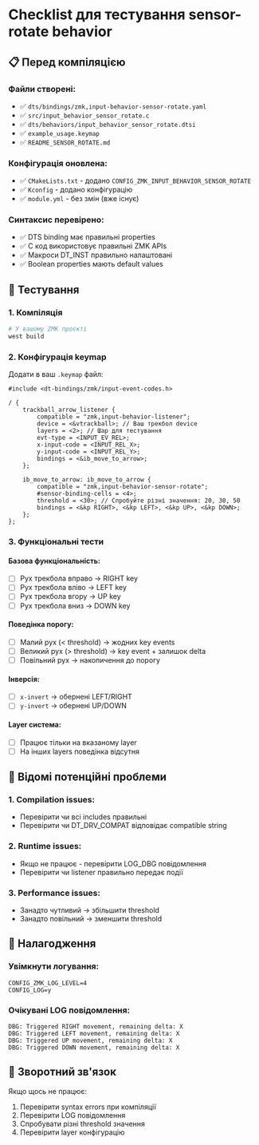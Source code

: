 # Checklist для тестування sensor-rotate behavior

## 📋 Перед компіляцією

### Файли створені:
- ✅ `dts/bindings/zmk,input-behavior-sensor-rotate.yaml`
- ✅ `src/input_behavior_sensor_rotate.c`
- ✅ `dts/behaviors/input_behavior_sensor_rotate.dtsi`
- ✅ `example_usage.keymap`
- ✅ `README_SENSOR_ROTATE.md`

### Конфігурація оновлена:
- ✅ `CMakeLists.txt` - додано `CONFIG_ZMK_INPUT_BEHAVIOR_SENSOR_ROTATE`
- ✅ `Kconfig` - додано конфігурацію
- ✅ `module.yml` - без змін (вже існує)

### Синтаксис перевірено:
- ✅ DTS binding має правильні properties
- ✅ C код використовує правильні ZMK APIs
- ✅ Макроси DT_INST правильно налаштовані
- ✅ Boolean properties мають default values

## 🧪 Тестування

### 1. Компіляція
```bash
# У вашому ZMK проєкті
west build
```

### 2. Конфігурація keymap
Додати в ваш `.keymap` файл:

```dts
#include <dt-bindings/zmk/input-event-codes.h>

/ {
    trackball_arrow_listener {
        compatible = "zmk,input-behavior-listener";
        device = <&vtrackball>; // Ваш трекбол device
        layers = <2>; // Шар для тестування
        evt-type = <INPUT_EV_REL>;
        x-input-code = <INPUT_REL_X>;
        y-input-code = <INPUT_REL_Y>;
        bindings = <&ib_move_to_arrow>;
    };

    ib_move_to_arrow: ib_move_to_arrow {
        compatible = "zmk,input-behavior-sensor-rotate";
        #sensor-binding-cells = <4>;
        threshold = <30>; // Спробуйте різні значення: 20, 30, 50
        bindings = <&kp RIGHT>, <&kp LEFT>, <&kp UP>, <&kp DOWN>;
    };
};
```

### 3. Функціональні тести

#### Базова функціональність:
- [ ] Рух трекбола вправо → RIGHT key
- [ ] Рух трекбола вліво → LEFT key  
- [ ] Рух трекбола вгору → UP key
- [ ] Рух трекбола вниз → DOWN key

#### Поведінка порогу:
- [ ] Малий рух (< threshold) → жодних key events
- [ ] Великий рух (> threshold) → key event + залишок delta
- [ ] Повільний рух → накопичення до порогу

#### Інверсія:
- [ ] `x-invert` → обернені LEFT/RIGHT
- [ ] `y-invert` → обернені UP/DOWN

#### Layer система:
- [ ] Працює тільки на вказаному layer
- [ ] На інших layers поведінка відсутня

## 🐛 Відомі потенційні проблеми

### 1. Compilation issues:
- Перевірити чи всі includes правильні
- Перевірити чи DT_DRV_COMPAT відповідає compatible string

### 2. Runtime issues:
- Якщо не працює - перевірити LOG_DBG повідомлення
- Перевірити чи listener правильно передає події

### 3. Performance issues:
- Занадто чутливий → збільшити threshold
- Занадто повільний → зменшити threshold

## 🔧 Налагодження

### Увімкнути логування:
```
CONFIG_ZMK_LOG_LEVEL=4
CONFIG_LOG=y
```

### Очікувані LOG повідомлення:
```
DBG: Triggered RIGHT movement, remaining delta: X
DBG: Triggered LEFT movement, remaining delta: X
DBG: Triggered UP movement, remaining delta: X
DBG: Triggered DOWN movement, remaining delta: X
```

## 📝 Зворотний зв'язок

Якщо щось не працює:
1. Перевірити syntax errors при компіляції
2. Перевірити LOG повідомлення
3. Спробувати різні threshold значення
4. Перевірити layer конфігурацію 